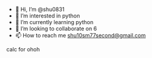 - 👋 Hi, I’m @shu0831
- 👀 I’m interested in python
- 🌱 I’m currently learning python
- 💞️ I’m looking to collaborate on 6
- 📫 How to reach me shu10sm77second@gmail.com


calc for ohoh


<!---
shu0831/shu0831 is a ✨ special ✨ repository because its `README.md` (this file) appears on your GitHub profile.
You can click the Preview link to take a look at your changes.
--->
